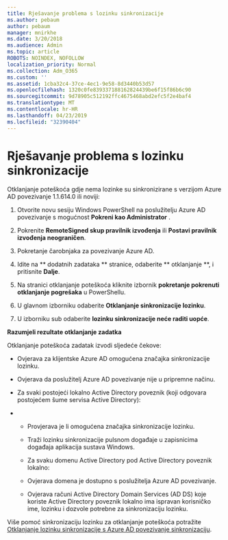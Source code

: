 ```yaml
---
title: Rješavanje problema s lozinku sinkronizacije
ms.author: pebaum
author: pebaum
manager: mnirkhe
ms.date: 3/20/2018
ms.audience: Admin
ms.topic: article
ROBOTS: NOINDEX, NOFOLLOW
localization_priority: Normal
ms.collection: Adm_O365
ms.custom: ''
ms.assetid: 1cba32c4-37ce-4ec1-9e58-8d3440b53d57
ms.openlocfilehash: 1320c0fe839337188162824439be6f15f86b6c90
ms.sourcegitcommit: 9d78905c512192ffc4675468abd2efc5f2e4baf4
ms.translationtype: MT
ms.contentlocale: hr-HR
ms.lasthandoff: 04/23/2019
ms.locfileid: "32390404"
---
```

# <a name="troubleshoot-password-synchronization"></a>Rješavanje problema s lozinku sinkronizacije

Otklanjanje poteškoća gdje nema lozinke su sinkronizirane s verzijom Azure AD povezivanje 1.1.614.0 ili noviji:
  
1. Otvorite novu sesiju Windows PowerShell na poslužitelju Azure AD povezivanje s mogućnost **Pokreni kao Administrator** . 
    
2. Pokrenite **RemoteSigned skup pravilnik izvođenja** ili **Postavi pravilnik izvođenja neograničen**. 
    
3. Pokretanje čarobnjaka za povezivanje Azure AD.
    
4. Idite na ** dodatnih zadataka ** stranice, odaberite ** otklanjanje **, i pritisnite **Dalje**. 
    
5. Na stranici otklanjanje poteškoća kliknite izbornik **pokretanje pokrenuti otklanjanje pogrešaka** u PowerShellu. 
    
6. U glavnom izborniku odaberite **Otklanjanje sinkronizacije lozinku**. 
    
7. U izborniku sub odaberite **lozinku sinkronizacije neće raditi uopće**. 
    
 **Razumjeli rezultate otklanjanje zadatka**
  
Otklanjanje poteškoća zadatak izvodi sljedeće čekove:
  
- Ovjerava za klijentske Azure AD omogućena značajka sinkronizacije lozinku.
    
- Ovjerava da poslužitelj Azure AD povezivanje nije u pripremne načinu.
    
- Za svaki postojeći lokalno Active Directory poveznik (koji odgovara postojećem šume servisa Active Directory):
    
- 
  - Provjerava je li omogućena značajka sinkronizacije lozinku.
    
  - Traži lozinku sinkronizacije pulsnom događaje u zapisnicima događaja aplikacija sustava Windows.
    
  - Za svaku domenu Active Directory pod Active Directory poveznik lokalno:
    
  - Ovjerava domena je dostupno s poslužitelja Azure AD povezivanje.
    
  - Ovjerava računi Active Directory Domain Services (AD DS) koje koriste Active Directory poveznik lokalno ima ispravan korisničko ime, lozinku i dozvole potrebne za sinkronizaciju lozinku.
    
Više pomoć sinkronizaciju lozinku za otklanjanje poteškoća potražite [Otklanjanje lozinku sinkronizacije s Azure AD povezivanje sinkronizaciju](https://docs.microsoft.com/azure/active-directory/connect/active-directory-aadconnectsync-troubleshoot-password-synchronization).
  

